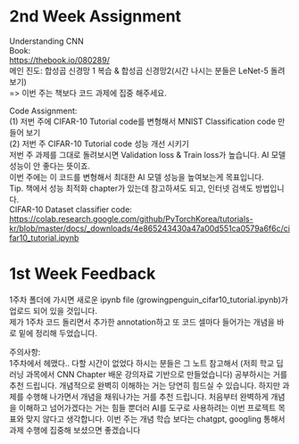 # 2nd Week Assignment
Understanding CNN <br/>
Book: <br/>
https://thebook.io/080289/ <br/>
메인 진도: 합성곱 신경망 1 복습 & 합성곱 신경망2(시간 나시는 분들은 LeNet-5 돌려보기) <br/>
=> 이번 주는 책보다 코드 과제에 집중 해주세요. <br/>

Code Assignment: <br/>
(1) 저번 주에 CIFAR-10 Tutorial code를 변형해서 MNIST Classification code 만들어 보기 <br/>
(2) 저번 주 CIFAR-10 Tutorial code 성능 개선 시키기 <br/>
저번 주 과제를 그대로 돌려보시면 Validation loss & Train loss가 높습니다. AI 모델 성능이 안 좋다는 뜻이죠. <br/>
이번 주에는 이 코드를 변형해서 최대한 AI 모델 성능을 높여보는게 목표입니다. <br/>
Tip. 책에서 성능 최적화 chapter가 있는데 참고하셔도 되고, 인터넷 검색도 방법입니다. <br/>
CIFAR-10 Dataset classifier code: <br/>
https://colab.research.google.com/github/PyTorchKorea/tutorials-kr/blob/master/docs/_downloads/4e865243430a47a00d551ca0579a6f6c/cifar10_tutorial.ipynb <br/>



# 1st Week Feedback 
1주차 폴더에 가시면 새로운 ipynb file (growingpenguin_cifar10_tutorial.ipynb)가 업로드 되어 있을 것입니다. <br/>
제가 1주차 코드 돌리면서 추가한 annotation하고 또 코드 셀마다 들어가는 개념을 바로 밑에 정리해 두었습니다. <br/>

주의사항: <br/>
1주차에서 헤맸다.. 다할 시간이 없었다 하시는 분들은 그 노트 참고해서 (저희 학교 딥러닝 과목에서 CNN Chapter 배운 강의자료 기반으로 만들었습니다) 공부하시는 거를 추천 드립니다. 개념적으로 완벽히 이해하는 거는 당연히 힘드실 수 있습니다. 하지만 과제를 수행해 나가면서 개념을 채워나가는 거를 추천 드립니다. 처음부터 완벽하게 개념을 이해하고 넘어가겠다는 거는 힘들 뿐더러 AI를 도구로 사용하려는 이번 프로젝트 목표와 맞지 않다고 생각합니다. 이번 주는 개념 학습 보다는 chatgpt, googling 통해서 과제 수행에 집중해 보셨으면 좋겠습니다 <br/>